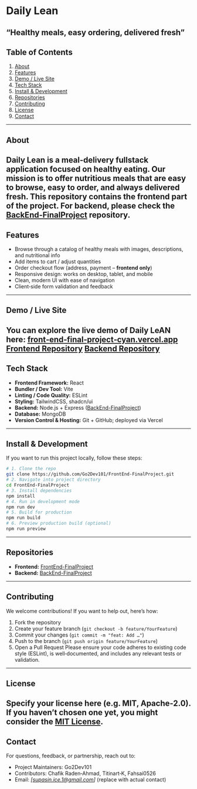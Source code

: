 # Daily Lean
“Healthy meals, easy ordering, delivered fresh”
---
## Table of Contents
1. [About](#about)
2. [Features](#features)
3. [Demo / Live Site](#demo--live-site)
4. [Tech Stack](#tech-stack)
5. [Install & Development](#install--development)
6. [Repositories](#repositories)
7. [Contributing](#contributing)
8. [License](#license)
9. [Contact](#contact)
---
## About
Daily Lean is a meal-delivery fullstack application focused on healthy eating. Our mission is to offer nutritious meals that are **easy to browse**, **easy to order**, and **always delivered fresh**.
This repository contains the **frontend** part of the project. For backend, please check the [BackEnd-FinalProject](https://github.com/Go2Dev101/BackEnd-FinalProject) repository.
---
## Features
- Browse through a catalog of healthy meals with images, descriptions, and nutritional info
- Add items to cart / adjust quantities
- Order checkout flow (address, payment – **frontend only**)
- Responsive design: works on desktop, tablet, and mobile
- Clean, modern UI with ease of navigation
- Client‑side form validation and feedback
---
## Demo / Live Site
You can explore the live demo of Daily LeAN here:
[front‑end‑final‑project‑cyan.vercel.app](https://front-end-final-project-cyan.vercel.app/)
[Frontend Repository](https://github.com/Go2Dev101/FrontEnd-FinalProject)
[Backend Repository](https://github.com/Go2Dev101/BackEnd-FinalProject)
---
## Tech Stack
- **Frontend Framework:** React
- **Bundler / Dev Tool:** Vite
- **Linting / Code Quality:** ESLint
- **Styling:** TailwindCSS, shadcn/ui
- **Backend:** Node.js + Express ([BackEnd-FinalProject](https://github.com/Go2Dev101/BackEnd-FinalProject))
- **Database:** MongoDB
- **Version Control & Hosting:** Git + GitHub; deployed via Vercel
---
## Install & Development
If you want to run this project locally, follow these steps:
```bash
# 1. Clone the repo
git clone https://github.com/Go2Dev101/FrontEnd-FinalProject.git
# 2. Navigate into project directory
cd FrontEnd-FinalProject
# 3. Install dependencies
npm install
# 4. Run in development mode
npm run dev
# 5. Build for production
npm run build
# 6. Preview production build (optional)
npm run preview
```
---
## Repositories
- **Frontend:** [FrontEnd-FinalProject](https://github.com/Go2Dev101/FrontEnd-FinalProject)
- **Backend:** [BackEnd-FinalProject](https://github.com/Go2Dev101/BackEnd-FinalProject)
---
## Contributing
We welcome contributions! If you want to help out, here’s how:
1. Fork the repository
2. Create your feature branch (`git checkout -b feature/YourFeature`)
3. Commit your changes (`git commit -m "feat: Add …"`)
4. Push to the branch (`git push origin feature/YourFeature`)
5. Open a Pull Request
Please ensure your code adheres to existing code style (ESLint), is well‑documented, and includes any relevant tests or validation.
---
## License
Specify your license here (e.g. MIT, Apache‑2.0).
If you haven’t chosen one yet, you might consider the [MIT License](https://opensource.org/licenses/MIT).
---
## Contact
For questions, feedback, or partnership, reach out to:
- Project Maintainers: Go2Dev101
- Contributors: Chafik Raden‑Ahmad, Titinart‑K, Fahsai0526
- Email: *[supasin.ice.1@gmail.com]* (replace with actual contact)
